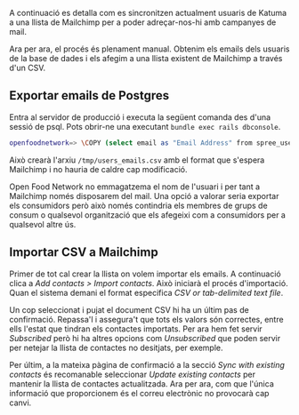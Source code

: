 A continuació es detalla com es sincronitzen actualment usuaris de Katuma a una llista de Mailchimp per a poder adreçar-nos-hi amb campanyes de mail.

Ara per ara, el procés és plenament manual. Obtenim els emails dels usuaris de la base de dades i els afegim a una llista existent de Mailchimp a través d'un CSV.

## Exportar emails de Postgres

Entra al servidor de producció i executa la següent comanda des d'una sessió de psql. Pots obrir-ne una executant `bundle exec rails dbconsole`.

```sh
openfoodnetwork=> \COPY (select email as "Email Address" from spree_users) TO '/tmp/user_emails.csv' WITH (FORMAT CSV, HEADER);
```

Això crearà l'arxiu `/tmp/users_emails.csv` amb el format que s'espera Mailchimp i no hauria de caldre cap modificació.

Open Food Network no emmagatzema el nom de l'usuari i per tant a Mailchimp només disposarem del mail. Una opció a valorar seria exportar els consumidors però això només contindria els membres de grups de consum o qualsevol organització que els afegeixi com a consumidors per a qualsevol altre ús.

## Importar CSV a Mailchimp

Primer de tot cal crear la llista on volem importar els emails. A continuació clica a _Add contacts > Import contacts_. Això iniciarà el procés d'importació. Quan el sistema demani el format especifica _CSV or tab-delimited text file_.

Un cop seleccionat i pujat el document CSV hi ha un últim pas de confirmació. Repassa'l i assegura't que tots els valors són correctes, entre ells l'estat que tindran els contactes importats. Per ara hem fet servir _Subscribed_ però hi ha altres opcions com _Unsubscribed_ que poden servir per netejar la llista de contactes no desitjats, per exemple.

Per últim, a la mateixa pàgina de confirmació a la secció _Sync with existing contacts_ és recomanable seleccionar _Update existing contacts_ per mantenir la llista de contactes actualitzada. Ara per ara, com que l'única informació que proporcionem és el correu electrònic no provocarà cap canvi.
